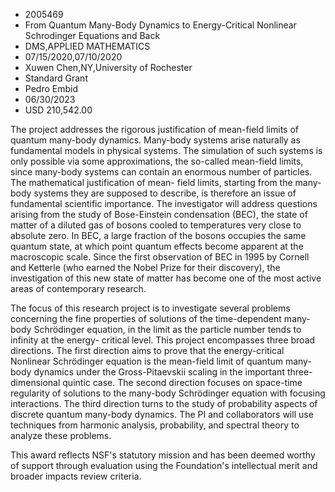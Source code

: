 
* 2005469
* From Quantum Many-Body Dynamics to Energy-Critical Nonlinear Schrodinger Equations and Back
* DMS,APPLIED MATHEMATICS
* 07/15/2020,07/10/2020
* Xuwen Chen,NY,University of Rochester
* Standard Grant
* Pedro Embid
* 06/30/2023
* USD 210,542.00

The project addresses the rigorous justification of mean-field limits of quantum
many-body dynamics. Many-body systems arise naturally as fundamental models in
physical systems. The simulation of such systems is only possible via some
approximations, the so-called mean-field limits, since many-body systems can
contain an enormous number of particles. The mathematical justification of mean-
field limits, starting from the many-body systems they are supposed to describe,
is therefore an issue of fundamental scientific importance. The investigator
will address questions arising from the study of Bose-Einstein condensation
(BEC), the state of matter of a diluted gas of bosons cooled to temperatures
very close to absolute zero. In BEC, a large fraction of the bosons occupies the
same quantum state, at which point quantum effects become apparent at the
macroscopic scale. Since the first observation of BEC in 1995 by Cornell and
Ketterle (who earned the Nobel Prize for their discovery), the investigation of
this new state of matter has become one of the most active areas of contemporary
research.

The focus of this research project is to investigate several problems concerning
the fine properties of solutions of the time-dependent many-body Schrödinger
equation, in the limit as the particle number tends to infinity at the energy-
critical level. This project encompasses three broad directions. The first
direction aims to prove that the energy-critical Nonlinear Schrödinger equation
is the mean-field limit of quantum many-body dynamics under the Gross-Pitaevskii
scaling in the important three-dimensional quintic case. The second direction
focuses on space-time regularity of solutions to the many-body Schrödinger
equation with focusing interactions. The third direction turns to the study of
probability aspects of discrete quantum many-body dynamics. The PI and
collaborators will use techniques from harmonic analysis, probability, and
spectral theory to analyze these problems.

This award reflects NSF's statutory mission and has been deemed worthy of
support through evaluation using the Foundation's intellectual merit and broader
impacts review criteria.
